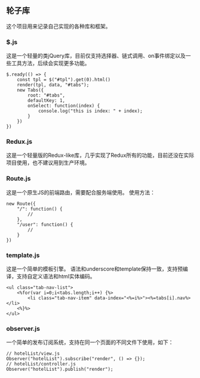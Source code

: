 ## 轮子库
这个项目用来记录自己实现的各种库和框架。
### $.js
这是一个轻量的类jQuery库，目前仅支持选择器、链式调用、on事件绑定以及一些工具方法，后续会实现更多功能。
```
$.ready(() => {
    const tpl = $("#tpl").get(0).html()
    render(tpl, data, "#tabs");
    new Tabs({
        root: "#tabs",
        defaultKey: 1,
        onSelect: function(index) {
            console.log("this is index: " + index);
        }
    })
})
```
### Redux.js
这是一个轻量版的Redux-like库，几乎实现了Redux所有的功能，目前还没在实际项目使用，也不建议用到生产环境。
### Route.js
这是一个原生JS的前端路由，需要配合服务端使用。
使用方法： 
```
new Route({
    "/": function() { 
        //
    },
    "/user": function() { 
        //
    }
})
```
### template.js
这是一个简单的模板引擎。
语法和underscore和template保持一致，支持预编译，支持自定义语法和html实体编码。
```
<ul class="tab-nav-list">
    <%for(var i=0;i<tabs.length;i++) {%>
        <li class="tab-nav-item" data-index="<%=i%>"><%=tabs[i].nav%></li>
    <%}%>
</ul>
```
### observer.js
一个简单的发布订阅系统，支持在同一个页面的不同文件下使用，如下：
```
// hotelList/view.js
Observer("hotelList").subscribe("render", () => {});
// hotelList/controller.js
Observer("hotelList").publish("render");
```
